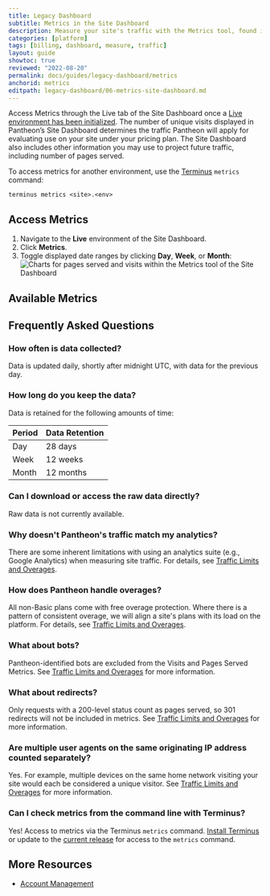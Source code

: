 ```yaml
---
title: Legacy Dashboard
subtitle: Metrics in the Site Dashboard
description: Measure your site's traffic with the Metrics tool, found in the Live environment of the Site Dashboard.
categories: [platform]
tags: [billing, dashboard, measure, traffic]
layout: guide
showtoc: true
reviewed: "2022-08-20"
permalink: docs/guides/legacy-dashboard/metrics
anchorid: metrics
editpath: legacy-dashboard/06-metrics-site-dashboard.md
---
```


Access Metrics through the Live tab of the Site Dashboard once a [Live environment has been initialized](/guides/quickstart/create-test-live). The number of unique visits displayed in Pantheon’s Site Dashboard determines the traffic Pantheon will apply for evaluating use on your site under your pricing plan. The Site Dashboard also includes other information you may use to project future traffic, including number of pages served.

To access metrics for another environment, use the [Terminus](/guides/terminus) `metrics` command:

```bash{promptUser: user}
terminus metrics <site>.<env>
```

## Access Metrics

1. Navigate to the **<span class="glyphicons glyphicons-cardio"></span> Live** environment of the Site Dashboard.
1. Click **<span class="glyphicons glyphicons-charts"></span> Metrics**.
1. Toggle displayed date ranges by clicking **Day**, **Week**, or **Month**:
  ![Charts for pages served and visits within the Metrics tool of the Site Dashboard](../../../images/dashboard/metrics-graphs.png)

## Available Metrics

<Partial file="traffic-dl.md" />

## Frequently Asked Questions

### How often is data collected?

Data is updated daily, shortly after midnight UTC, with data for the previous day.

### How long do you keep the data?

Data is retained for the following amounts of time:

| Period  | Data Retention |
| ------- | -------------- |
| Day     | 28 days        |
| Week    | 12 weeks       |
| Month   | 12 months      |

### Can I download or access the raw data directly?

Raw data is not currently available.

### Why doesn't Pantheon's traffic match my analytics?

There are some inherent limitations with using an analytics suite (e.g., Google Analytics) when measuring site traffic. For details, see [Traffic Limits and Overages](/guides/account-mgmt/traffic).

### How does Pantheon handle overages?

All non-Basic plans come with free overage protection. Where there is a pattern of consistent overage, we will align a site's plans with its load on the platform. For details, see [Traffic Limits and Overages](/guides/account-mgmt/traffic).

### What about bots?

Pantheon-identified bots are excluded from the Visits and Pages Served Metrics. See [Traffic Limits and Overages](/guides/account-mgmt/traffic) for more information.

### What about redirects?

Only requests with a 200-level status count as pages served, so 301 redirects will not be included in metrics. See [Traffic Limits and Overages](/guides/account-mgmt/traffic) for more information.

### Are multiple user agents on the same originating IP address counted separately?

Yes. For example, multiple devices on the same home network visiting your site would each be considered a unique visitor. See [Traffic Limits and Overages](/guides/account-mgmt/traffic) for more information.

### Can I check metrics from the command line with Terminus?

Yes! Access to metrics via the Terminus `metrics` command. [Install Terminus](/guides/terminus/install) or update to the [current release](/guides/terminus/updates#updates) for access to the `metrics` command.

## More Resources

- [Account Management](/manage)
